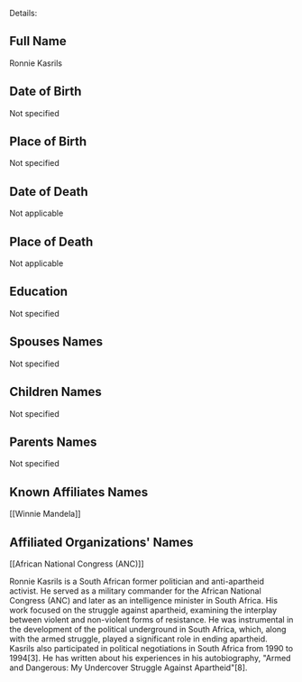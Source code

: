 Details: 

## Full Name
Ronnie Kasrils

## Date of Birth
Not specified

## Place of Birth
Not specified

## Date of Death
Not applicable

## Place of Death
Not applicable

## Education
Not specified

## Spouses Names
Not specified

## Children Names
Not specified

## Parents Names
Not specified

## Known Affiliates Names
[[Winnie Mandela]]

## Affiliated Organizations' Names
[[African National Congress (ANC)]]

Ronnie Kasrils is a South African former politician and anti-apartheid activist. He served as a military commander for the African National Congress (ANC) and later as an intelligence minister in South Africa. His work focused on the struggle against apartheid, examining the interplay between violent and non-violent forms of resistance. He was instrumental in the development of the political underground in South Africa, which, along with the armed struggle, played a significant role in ending apartheid. Kasrils also participated in political negotiations in South Africa from 1990 to 1994[3]. He has written about his experiences in his autobiography, "Armed and Dangerous: My Undercover Struggle Against Apartheid"[8].

